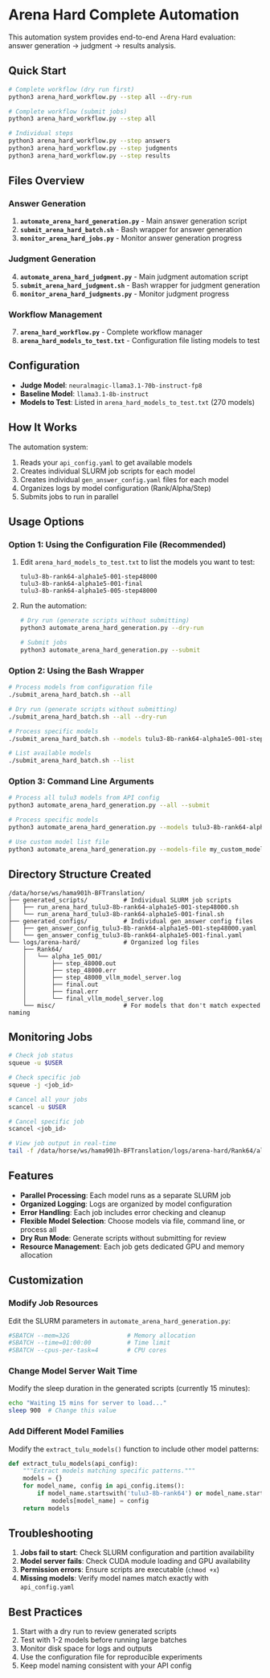 # Arena Hard Complete Automation

This automation system provides end-to-end Arena Hard evaluation: answer generation → judgment → results analysis.

## Quick Start

```bash
# Complete workflow (dry run first)
python3 arena_hard_workflow.py --step all --dry-run

# Complete workflow (submit jobs)
python3 arena_hard_workflow.py --step all

# Individual steps
python3 arena_hard_workflow.py --step answers
python3 arena_hard_workflow.py --step judgments  
python3 arena_hard_workflow.py --step results
```

## Files Overview

### Answer Generation
1. **`automate_arena_hard_generation.py`** - Main answer generation script
2. **`submit_arena_hard_batch.sh`** - Bash wrapper for answer generation
3. **`monitor_arena_hard_jobs.py`** - Monitor answer generation progress

### Judgment Generation  
4. **`automate_arena_hard_judgment.py`** - Main judgment automation script
5. **`submit_arena_hard_judgment.sh`** - Bash wrapper for judgment generation
6. **`monitor_arena_hard_judgments.py`** - Monitor judgment progress

### Workflow Management
7. **`arena_hard_workflow.py`** - Complete workflow manager
8. **`arena_hard_models_to_test.txt`** - Configuration file listing models to test

## Configuration

- **Judge Model**: `neuralmagic-llama3.1-70b-instruct-fp8`
- **Baseline Model**: `llama3.1-8b-instruct`
- **Models to Test**: Listed in `arena_hard_models_to_test.txt` (270 models)

## How It Works

The automation system:
1. Reads your `api_config.yaml` to get available models
2. Creates individual SLURM job scripts for each model
3. Creates individual `gen_answer_config.yaml` files for each model
4. Organizes logs by model configuration (Rank/Alpha/Step)
5. Submits jobs to run in parallel

## Usage Options

### Option 1: Using the Configuration File (Recommended)

1. Edit `arena_hard_models_to_test.txt` to list the models you want to test:
   ```
   tulu3-8b-rank64-alpha1e5-001-step48000
   tulu3-8b-rank64-alpha1e5-001-final
   tulu3-8b-rank64-alpha1e5-005-step48000
   ```

2. Run the automation:
   ```bash
   # Dry run (generate scripts without submitting)
   python3 automate_arena_hard_generation.py --dry-run
   
   # Submit jobs
   python3 automate_arena_hard_generation.py --submit
   ```

### Option 2: Using the Bash Wrapper

```bash
# Process models from configuration file
./submit_arena_hard_batch.sh --all

# Dry run (generate scripts without submitting)
./submit_arena_hard_batch.sh --all --dry-run

# Process specific models
./submit_arena_hard_batch.sh --models tulu3-8b-rank64-alpha1e5-001-step48000 tulu3-8b-rank64-alpha1e5-001-final

# List available models
./submit_arena_hard_batch.sh --list
```

### Option 3: Command Line Arguments

```bash
# Process all tulu3 models from API config
python3 automate_arena_hard_generation.py --all --submit

# Process specific models
python3 automate_arena_hard_generation.py --models tulu3-8b-rank64-alpha1e5-001-step48000 tulu3-8b-rank64-alpha1e5-001-final --submit

# Use custom model list file
python3 automate_arena_hard_generation.py --models-file my_custom_models.txt --submit
```

## Directory Structure Created

```
/data/horse/ws/hama901h-BFTranslation/
├── generated_scripts/          # Individual SLURM job scripts
│   ├── run_arena_hard_tulu3-8b-rank64-alpha1e5-001-step48000.sh
│   └── run_arena_hard_tulu3-8b-rank64-alpha1e5-001-final.sh
├── generated_configs/          # Individual gen_answer config files
│   ├── gen_answer_config_tulu3-8b-rank64-alpha1e5-001-step48000.yaml
│   └── gen_answer_config_tulu3-8b-rank64-alpha1e5-001-final.yaml
└── logs/arena-hard/            # Organized log files
    ├── Rank64/
    │   └── alpha_1e5_001/
    │       ├── step_48000.out
    │       ├── step_48000.err
    │       ├── step_48000_vllm_model_server.log
    │       ├── final.out
    │       ├── final.err
    │       └── final_vllm_model_server.log
    └── misc/                   # For models that don't match expected naming
```

## Monitoring Jobs

```bash
# Check job status
squeue -u $USER

# Check specific job
squeue -j <job_id>

# Cancel all your jobs
scancel -u $USER

# Cancel specific job
scancel <job_id>

# View job output in real-time
tail -f /data/horse/ws/hama901h-BFTranslation/logs/arena-hard/Rank64/alpha_1e5_001/step_48000.out
```

## Features

- **Parallel Processing**: Each model runs as a separate SLURM job
- **Organized Logging**: Logs are organized by model configuration
- **Error Handling**: Each job includes error checking and cleanup
- **Flexible Model Selection**: Choose models via file, command line, or process all
- **Dry Run Mode**: Generate scripts without submitting for review
- **Resource Management**: Each job gets dedicated GPU and memory allocation

## Customization

### Modify Job Resources

Edit the SLURM parameters in `automate_arena_hard_generation.py`:
```python
#SBATCH --mem=32G                # Memory allocation
#SBATCH --time=01:00:00          # Time limit
#SBATCH --cpus-per-task=4        # CPU cores
```

### Change Model Server Wait Time

Modify the sleep duration in the generated scripts (currently 15 minutes):
```bash
echo "Waiting 15 mins for server to load..."
sleep 900  # Change this value
```

### Add Different Model Families

Modify the `extract_tulu_models()` function to include other model patterns:
```python
def extract_tulu_models(api_config):
    """Extract models matching specific patterns."""
    models = {}
    for model_name, config in api_config.items():
        if model_name.startswith('tulu3-8b-rank64') or model_name.startswith('other-pattern'):
            models[model_name] = config
    return models
```

## Troubleshooting

1. **Jobs fail to start**: Check SLURM configuration and partition availability
2. **Model server fails**: Check CUDA module loading and GPU availability  
3. **Permission errors**: Ensure scripts are executable (`chmod +x`)
4. **Missing models**: Verify model names match exactly with `api_config.yaml`

## Best Practices

1. Start with a dry run to review generated scripts
2. Test with 1-2 models before running large batches
3. Monitor disk space for logs and outputs
4. Use the configuration file for reproducible experiments
5. Keep model naming consistent with your API config
